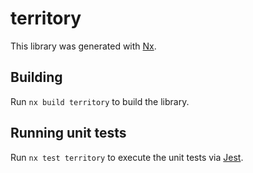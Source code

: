 # territory

This library was generated with [Nx](https://nx.dev).

## Building

Run `nx build territory` to build the library.

## Running unit tests

Run `nx test territory` to execute the unit tests via [Jest](https://jestjs.io).
